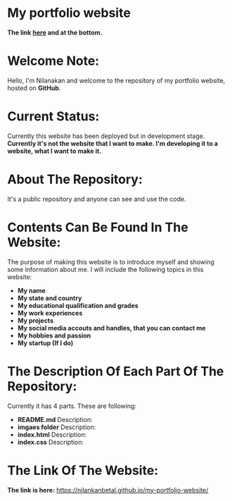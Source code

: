 # My portfolio website
**The link [here](https://nilankanbetal.github.io/my-portfolio-website/) and at the bottom.**

# Welcome Note:
Hello, I'm Nilanakan and welcome to the repository of my portfolio website, hosted on **GitHub**. 

# Current Status:
Currently this website has been deployed but in development stage.
**Currently it's not the website that I want to make. I'm developing it to a website, what I want to make it.**

# About The Repository:
It's a public repository and anyone can see and use the code.

# Contents Can Be Found In The Website:
The purpose of making this website is to introduce myself and showing some information about me.
I will include the following topics in this website:
-  **My name**
-  **My state and country**
-  **My educational qualification and grades**
-  **My work experiences**
-  **My projects**
-  **My social media accouts and handles, that you can contact me**
-  **My hobbies and passion**
-  **My startup (If I do)**

# The Description Of Each Part Of The Repository:
Currently it has 4 parts. These are following:
-  **README.md**
    Description:
-  **imgaes folder**
    Description:
-  **index.html**
    Description:
-  **index.css**
    Description:
# The Link Of The Website:
**The link is here:** https://nilankanbetal.github.io/my-portfolio-website/
